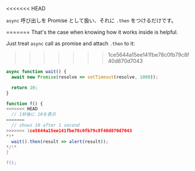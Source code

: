 
<<<<<<< HEAD

`async` 呼び出しを Promise として扱い、それに `.then` をつけるだけです。

=======
That's the case when knowing how it works inside is helpful.

Just treat `async` call as promise and attach `.then` to it:
>>>>>>> 1ce5644a15ee141fbe78c0fb79c8f40d870d7043
```js run
async function wait() {
  await new Promise(resolve => setTimeout(resolve, 1000));

  return 10;
}

function f() {
<<<<<<< HEAD
  // 1秒後に 10を表示
=======
  // shows 10 after 1 second
>>>>>>> 1ce5644a15ee141fbe78c0fb79c8f40d870d7043
*!*
  wait().then(result => alert(result));
*/!*
}

f();
```
